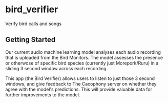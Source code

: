 # bird_verifier

Verify bird calls and songs

## Getting Started

Our current audio machine learning model analyses each audio recording that is uploaded from the Bird Monitors. The model assesses the presence or otherwose of specific bird species (currently just Morepork/Ruru) in a sliding 3 second window across each recording.

This app (the Bird Verifier) allows users to listen to just those 3 second windows, and give feedback to The Cacophony server on whether they agree with the model's predictions. This will provide valuable data for further improvements to the model.
